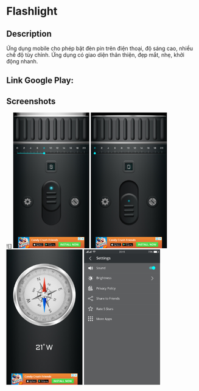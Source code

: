 # Flashlight

## Description
Ứng dụng mobile cho phép bật đèn pin trên điện thoại, độ sáng cao, nhiều chế độ tùy chỉnh. Ứng dụng có giao diện thân thiện, đẹp mắt, nhẹ, khởi động nhanh.

## Link Google Play: 

## Screenshots
![]
<img src="./screenshots/flashlightON.jpg" width="200">
<img src="./screenshots/flashlightOFF.jpg" width="200">
<img src="./screenshots/compass.jpg" width="200">
<img src="./screenshots/setting.jpg" width="200">